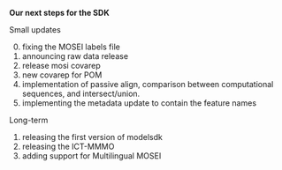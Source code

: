 **Our next steps for the SDK**

Small updates

0. fixing the MOSEI labels file
1. announcing raw data release
2. release mosi covarep
3. new covarep for POM
4. implementation of passive align, comparison between computational sequences, and intersect/union.
5. implementing the metadata update to contain the feature names


Long-term

1. releasing the first version of modelsdk
2. releasing the ICT-MMMO
3. adding support for Multilingual MOSEI

